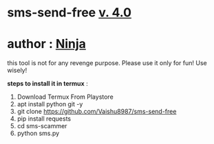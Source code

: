 # sms-send-free [v. 4.0](https://github.com/Vaishu8987/sms-send-free)
# author : [Ninja ](https://github.com/Vaishu8987)
this tool is not for any revenge purpose. Please use it only for fun! Use wisely!

**steps to install it in termux** :
1. Download Termux From Playstore
2. apt install python git -y
3. git clone https://github.com/Vaishu8987/sms-send-free
4. pip install requests
5. cd sms-scammer
6. python sms.py

